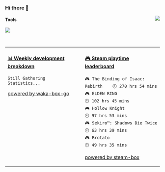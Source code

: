 ### Hi there 👋
<a href="#">
  <img align="right" src="https://github-readme-stats.vercel.app/api?username=LKRCharon&show_icons=true&locale=cn" />
</a> 

#### Tools

[![](https://img.shields.io/badge/IDE-Visual%20Studio%20Code-blue?style=flat-square&logo=Visual-Studio-Code)](https://code.visualstudio.com/)

<br>
<table>
<tr>
<td valign="top" width="50%">

<!-- waka-box start -->
#### <a href="https://gist.github.com/dca6b3b1c8850dcd3c418823b9bee73b" target="_blank">📊 Weekly development breakdown</a>
```text
Still Gathering Statistics...
```
<!-- Powered by https://github.com/YouEclipse/waka-box-go . -->
<!-- waka-box end -->

[powered by waka-box-go](https://github.com/YouEclipse/waka-box-go)

</td>
<td valign="top" width="50%">

<!-- steam-box start -->
#### <a href="https://gist.github.com/c99b3abaef51c164c9f95731c844c9a7" target="_blank">🎮 Steam playtime leaderboard</a>
```text
🎮 The Binding of Isaac: Rebirth    🕘 270 hrs 54 mins
🎮 ELDEN RING                       🕘 102 hrs 45 mins
🎮 Hollow Knight                    🕘 97 hrs 53 mins
🎮 Sekiro™: Shadows Die Twice       🕘 63 hrs 39 mins
🎮 Brotato                          🕘 49 hrs 35 mins
```
<!-- Powered by https://github.com/YouEclipse/steam-box . -->
<!-- steam-box end -->

[powered by steam-box](https://github.com/YouEclipse/steam-box)

</td>
</tr>
</table>


<!--
**LKRCharon/LKRCharon** is a ✨ _special_ ✨ repository because its `README.md` (this file) appears on your GitHub profile.

Here are some ideas to get you started:

- 🔭 I’m currently working on ...
- 🌱 I’m currently learning ...
- 👯 I’m looking to collaborate on ...
- 🤔 I’m looking for help with ...
- 💬 Ask me about ...
- 📫 How to reach me: ...
- 😄 Pronouns: ...
- ⚡ Fun fact: ...
-->
